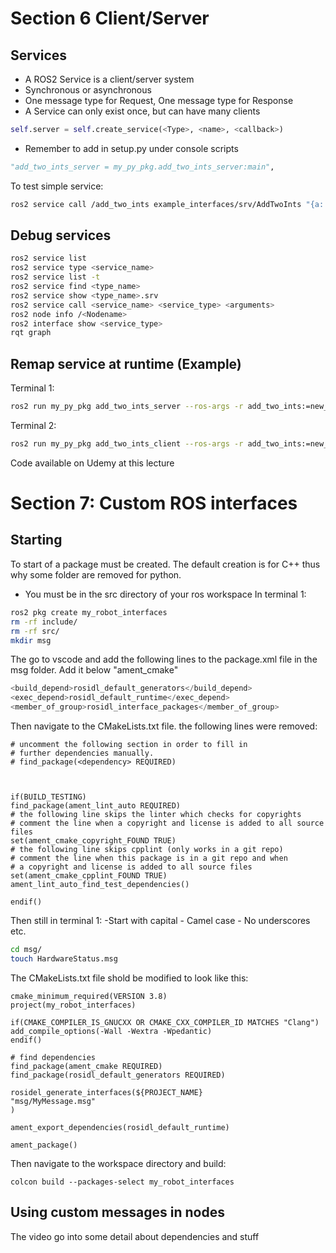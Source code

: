 # Section 6 Client/Server

## Services
- A ROS2 Service is a client/server system
- Synchronous or asynchronous
- One message type for Request, One message type for Response
- A Service can only exist once, but can have many clients
```python
self.server = self.create_service(<Type>, <name>, <callback>)
```
- Remember to add in setup.py under console scripts
```python
"add_two_ints_server = my_py_pkg.add_two_ints_server:main",  
```
To test simple service:
```bash
ros2 service call /add_two_ints example_interfaces/srv/AddTwoInts "{a: 3, b: 4}"
```

## Debug services
```bash
ros2 service list
ros2 service type <service_name>
ros2 service list -t 
ros2 service find <type_name>
ros2 service show <type_name>.srv
ros2 service call <service_name> <service_type> <arguments>
ros2 node info /<Nodename>
ros2 interface show <service_type>
rqt graph
```
## Remap service at runtime (Example)
Terminal 1:
```bash
ros2 run my_py_pkg add_two_ints_server --ros-args -r add_two_ints:=new_name
```
Terminal 2:
```bash
ros2 run my_py_pkg add_two_ints_client --ros-args -r add_two_ints:=new_name
```

Code available on Udemy at this lecture

# Section 7: Custom ROS interfaces
## Starting
To start of a package must be created. The default creation is for C++ thus why some folder are removed for python. 
- You must be in the src directory of your ros workspace
In terminal 1:
```bash
ros2 pkg create my_robot_interfaces
rm -rf include/
rm -rf src/
mkdir msg
```
The go to vscode and add the following lines to the package.xml file in the msg folder. Add it below "ament_cmake"
```python
<build_depend>rosidl_default_generators</build_depend>
<exec_depend>rosidl_default_runtime</exec_depend>
<member_of_group>rosidl_interface_packages</member_of_group>
```
Then navigate to the CMakeLists.txt file. the following lines were removed:
```
# uncomment the following section in order to fill in
# further dependencies manually.
# find_package(<dependency> REQUIRED)

  

if(BUILD_TESTING)
find_package(ament_lint_auto REQUIRED)
# the following line skips the linter which checks for copyrights
# comment the line when a copyright and license is added to all source files
set(ament_cmake_copyright_FOUND TRUE)
# the following line skips cpplint (only works in a git repo)
# comment the line when this package is in a git repo and when
# a copyright and license is added to all source files
set(ament_cmake_cpplint_FOUND TRUE)
ament_lint_auto_find_test_dependencies()

endif()
```
Then still in terminal 1:
	-Start with capital
	- Camel case
	- No underscores etc.
```bash
cd msg/
touch HardwareStatus.msg
```
The CMakeLists.txt file shold be modified to look like this:
```
cmake_minimum_required(VERSION 3.8)
project(my_robot_interfaces)

if(CMAKE_COMPILER_IS_GNUCXX OR CMAKE_CXX_COMPILER_ID MATCHES "Clang")
add_compile_options(-Wall -Wextra -Wpedantic)
endif()

# find dependencies
find_package(ament_cmake REQUIRED)
find_package(rosidl_default_generators REQUIRED)

rosidel_generate_interfaces(${PROJECT_NAME}
"msg/MyMessage.msg"
)

ament_export_dependencies(rosidl_default_runtime)
  
ament_package()
```
Then navigate to the workspace directory and build:
```
colcon build --packages-select my_robot_interfaces
```
## Using custom messages in nodes
The video go into some detail about dependencies and stuff

